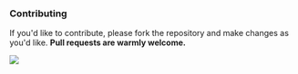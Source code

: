 <h3>Contributing</h3>
If you'd like to contribute, please fork the repository and make changes as you'd like. <b>Pull requests are warmly welcome.</b>
<p></p>
<a href="https://github.com/AnDCGI/mayaSnippets/graphs/contributors">
  <img src="https://contrib.rocks/image?repo=AnDCGI/mayaSnippets" />
</a>
